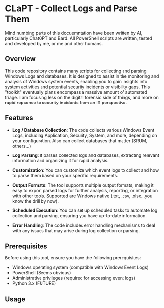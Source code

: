 # CLaPT - Collect Logs and Parse Them

Mind numbing parts of this docuemntation have been written by AI, particularly ChatGPT and Bard. All PowerShell scripts are written, tested and developed by me, or me and other humans. 

## Overview

This code repository contains many scripts for collecting and parsing Windows Logs and databases. It is designed to assist in the monitoring and analysis of Windows system events, enabling you to gain insights into system activities and potential security incidents or visibility gaps. This "toolkit" eventually plans encompass a massive amount of automated triage. I am focusing less on the digital forensic side of things, and more on rapid repsonse to security incidents from an IR perspective.

## Features

- **Log / Database Collection**: The code collects various Windows Event Logs, including Application, Security, System, and more, depending on your configuration. Also can collect databases that matter (SRUM, others...)

- **Log Parsing**: It parses collected logs and databases, extracting relevant information and organizing it for rapid analysis.

- **Customization**: You can customize which event logs to collect and how to parse them based on your specific requirements.

- **Output Formats**: The tool supports multiple output formats, making it easy to export parsed logs for further analysis, reporting, or integration with other tools. Supported are Windows native (.txt, .csv, .xlsx...you know the drill by now). 

- **Scheduled Execution**: You can set up scheduled tasks to automate log collection and parsing, ensuring you have up-to-date information. 

- **Error Handling**: The code includes error handling mechanisms to deal with any issues that may arise during log collection or parsing.

## Prerequisites

Before using this tool, ensure you have the following prerequisites:

- Windows operating system (compatible with Windows Event Logs)
- PowerShell (Seems obvious)
- Administrative privileges (required for accessing event logs)
- Python 3.x (FUTURE)

## Usage
